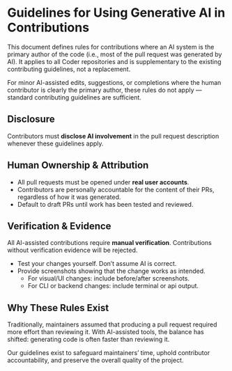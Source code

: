 # Guidelines for Using Generative AI in Contributions

This document defines rules for contributions where an AI system is the primary author of the code (i.e., most of the pull request was generated by AI).
It applies to all Coder repositories and is supplementary to the existing contributing guidelines, not a replacement.

For minor AI-assisted edits, suggestions, or completions where the human contributor is clearly the primary author, these rules do not apply — standard contributing guidelines are sufficient.

## Disclosure

Contributors must **disclose AI involvement** in the pull request description whenever these guidelines apply.

## Human Ownership & Attribution

- All pull requests must be opened under **real user accounts**.
- Contributors are personally accountable for the content of their PRs, regardless of how it was generated.
- Default to draft PRs until work has been tested and reviewed.

## Verification & Evidence

All AI-assisted contributions require **manual verification**.
Contributions without verification evidence will be rejected.

- Test your changes yourself. Don’t assume AI is correct.
- Provide screenshots showing that the change works as intended.
  - For visual/UI changes: include before/after screenshots.
  - For CLI or backend changes: include terminal or api output.

## Why These Rules Exist

Traditionally, maintainers assumed that producing a pull request required more effort than reviewing it.
With AI-assisted tools, the balance has shifted: generating code is often faster than reviewing it.

Our guidelines exist to safeguard maintainers’ time, uphold contributor accountability, and preserve the overall quality of the project.
